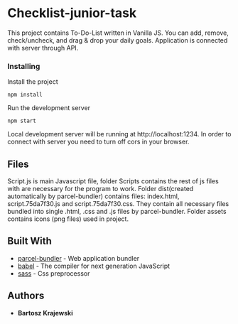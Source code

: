 # Checklist-junior-task

This project contains To-Do-List written in Vanilla JS. You can add, remove, check/uncheck, and drag & drop your daily goals. Application is connected with server through API.

### Installing

Install the project

```
npm install
```

Run the development server

```
npm start
```

Local development server will be running at http://localhost:1234. 
In order to connect with server you need to turn off cors in your browser. 

## Files
Script.js is main Javascript file, folder Scripts contains the rest of js files with are necessary for the program to work. Folder dist(created automatically by parcel-bundler) contains files: index.html, script.75da7f30.js and script.75da7f30.css. They contain all necessary files bundled into single .html, .css and .js files by parcel-bundler. Folder assets contains icons (png files) used in project.


## Built With

* [parcel-bundler](https://github.com/parcel-bundler/parcel) - Web application bundler
* [babel](https://babeljs.io/) - The compiler for next generation JavaScript
* [sass](https://sass-lang.com/) - Css preprocessor


## Authors

* **Bartosz Krajewski** 



